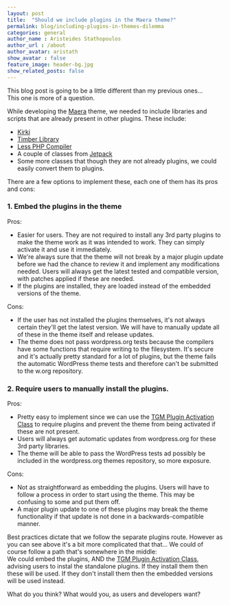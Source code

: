 ```yaml
---
layout: post
title:  "Should we include plugins in the Maera theme?"
permalink: blog/including-plugins-in-themes-dilemma
categories: general
author_name : Aristeides Stathopoulos
author_url : /about
author_avatar: aristath
show_avatar : false
feature_image: header-bg.jpg
show_related_posts: false
---
```


This blog post is going to be a little different than my previous ones...  
This one is more of a question.

While developing the [Maera](https://github.com/wpmu/maera) theme, we needed to include libraries and scripts that are already present in other plugins. These include:

* [Kirki](http://kirki.org)
* [Timber Library](https://wordpress.org/plugins/timber-library/)
* [Less PHP Compiler](https://wordpress.org/plugins/lessphp/)
* A couple of classes from [Jetpack](https://wordpress.org/plugins/jetpack/)
* Some more classes that though they are not already plugins, we could easily convert them to plugins.

There are a few options to implement these, each one of them has its pros and cons:

### 1. Embed the plugins in the theme

Pros:

* Easier for users. They are not required to install any 3rd party plugins to make the theme work as it was intended to work. They can simply activate it and use it immediately.
* We're always sure that the theme will not break by a major plugin update before we had the chance to review it and implement any modifications needed. Users will always get the latest tested and compatible version, with patches applied if these are needed.
* If the plugins are installed, they are loaded instead of the embedded versions of the theme.

Cons:

* If the user has not installed the plugins themselves, it's not always certain they'll get the latest version. We will have to manually update all of these in the theme itself and release updates.
* The theme does not pass wordpress.org tests because the compilers have some functions that require writing to the filesystem. It's secure and it's actually pretty standard for a lot of plugins, but the theme fails the automatic WordPress theme tests and therefore can't be submitted to the w.org repository.

### 2. Require users to manually install the plugins.

Pros:

* Pretty easy to implement since we can use the [TGM Plugin Activation Class](http://tgmpluginactivation.com/) to require plugins and prevent the theme from being activated if these are not present.
* Users will always get automatic updates from wordpress.org for these 3rd party libraries.
* The theme will be able to pass the WordPress tests ad possibly be included in the wordpress.org themes repository, so more exposure.

Cons:

* Not as straightforward as embedding the plugins. Users will have to follow a process in order to start using the theme. This may be confusing to some and put them off.
* A major plugin update to one of these plugins may break the theme functionality if that update is not done in a backwards-compatible manner.


Best practices dictate that we follow the separate plugins route. However as you can see above it's a bit more complicated that that... We could of course follow a path that's somewhere in the middle:  
We could embed the plugins, AND the [TGM Plugin Activation Class](http://tgmpluginactivation.com/), advising users to instal the standalone plugins. If they install them then these will be used. If they don't install them then the embedded versions will be used instead.

What do you think?
What would you, as users and developers want?
